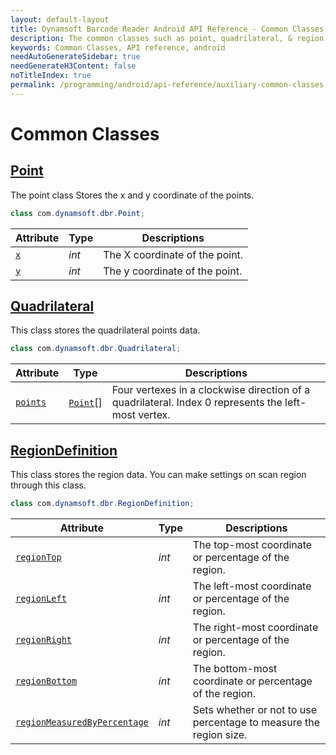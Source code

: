 ```yaml
---
layout: default-layout
title: Dynamsoft Barcode Reader Android API Reference - Common Classes
description: The common classes such as point, quadrilateral, & region definition in Dynamsoft Barcode Reader SDK on Android.
keywords: Common Classes, API reference, android
needAutoGenerateSidebar: true
needGenerateH3Content: false
noTitleIndex: true
permalink: /programming/android/api-reference/auxiliary-common-classes.html
---
```


# Common Classes

## [Point](auxiliary-Point.md)

The point class Stores the x and y coordinate of the points.

```java
class com.dynamsoft.dbr.Point;
```

| Attribute | Type | Descriptions |
|---------- | ---- | ------------ |
| [`x`](auxiliary-Point.md#x) | *int* | The X coordinate of the point. |
| [`y`](auxiliary-Point.md#y) | *int* | The y coordinate of the point. |

## [Quadrilateral](auxiliary-Quadrilateral.md)

This class stores the quadrilateral points data.

```java
class com.dynamsoft.dbr.Quadrilateral;
```

| Attribute | Type | Descriptions |
|---------- | ---- | ------------ |
| [`points`](auxiliary-Quadrilateral.md#points) | [`Point`](auxiliary-Point.md)[] | Four vertexes in a clockwise direction of a quadrilateral. Index 0 represents the left-most vertex. |

## [RegionDefinition](auxiliary-RegionDefinition.md)

This class stores the region data. You can make settings on scan region through this class.

```java
class com.dynamsoft.dbr.RegionDefinition;
```

| Attribute | Type | Descriptions |
|---------- | ---- | ------------ |
| [`regionTop`](auxiliary-RegionDefinition.md#regiontop) | *int* | The top-most coordinate or percentage of the region. |
| [`regionLeft`](auxiliary-RegionDefinition.md#regionleft) | *int* | The left-most coordinate or percentage of the region. |
| [`regionRight`](auxiliary-RegionDefinition.md#regionright) | *int* | The right-most coordinate or percentage of the region. |
| [`regionBottom`](auxiliary-RegionDefinition.md#regionbottom) | *int* | The bottom-most coordinate or percentage of the region. |
| [`regionMeasuredByPercentage`](auxiliary-RegionDefinition.md#regionmeasuredbypercentage) | *int* | Sets whether or not to use percentage to measure the region size. |
